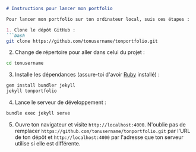 ```markdown
# Instructions pour lancer mon portfolio

Pour lancer mon portfolio sur ton ordinateur local, suis ces étapes :

1. Clone le dépôt GitHub :
```bash
git clone https://github.com/tonusername/tonportfolio.git
```
2. Change de répertoire pour aller dans celui du projet :
```bash
cd tonusername
```
3. Installe les dépendances (assure-toi d'avoir [Ruby](https://rubyinstaller.org//) installé) :
```bash
gem install bundler jekyll
jekyll tonportfolio
```
4. Lance le serveur de développement :
```bash
bundle exec jekyll serve
```
5. Ouvre ton navigateur et visite `http://localhost:4000`.
N'oublie pas de remplacer `https://github.com/tonusername/tonportfolio.git` par l'URL de ton dépôt et `http://localhost:4000` par l'adresse que ton serveur utilise si elle est différente.
